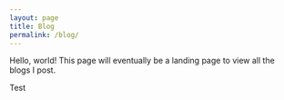 ```yaml
---
layout: page
title: Blog
permalink: /blog/
---
```


Hello, world! This page will eventually be a landing page to view all the blogs I post.

Test
